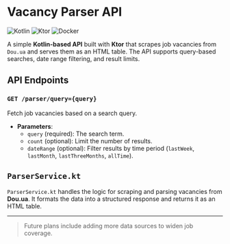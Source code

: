 # Vacancy Parser API

![Kotlin](https://img.shields.io/badge/Kotlin-2.0.20-blue.svg?logo=kotlin&logoColor=white)
![Ktor](https://img.shields.io/badge/Ktor-2.3.12-green.svg?logo=ktor&logoColor=white)
![Docker](https://img.shields.io/badge/Docker-Ready-blue.svg?logo=docker&logoColor=white)

A simple **Kotlin-based API** built with **Ktor** that scrapes job vacancies from `Dou.ua` and serves them as an HTML table. The API supports query-based searches, date range filtering, and result limits.

## API Endpoints

### `GET /parser/query={query}`

Fetch job vacancies based on a search query.

- **Parameters**:
    - `query` (required): The search term.
    - `count` (optional): Limit the number of results.
    - `dateRange` (optional): Filter results by time period (`lastWeek`, `lastMonth`, `lastThreeMonths`, `allTime`).

## `ParserService.kt`

`ParserService.kt` handles the logic for scraping and parsing vacancies from **Dou.ua**. It formats the data into a structured response and returns it as an HTML table.

---

> Future plans include adding more data sources to widen job coverage.
